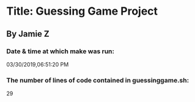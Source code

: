 # Title: Guessing Game Project 

## By Jamie Z

### Date & time at which make was run: 

03/30/2019,06:51:20 PM

### The number of lines of code contained in guessinggame.sh: 

29 
